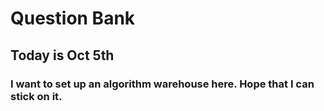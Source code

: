 # Question Bank

## Today is Oct 5th
### I want to set up an algorithm warehouse here. Hope that I can stick on it.

